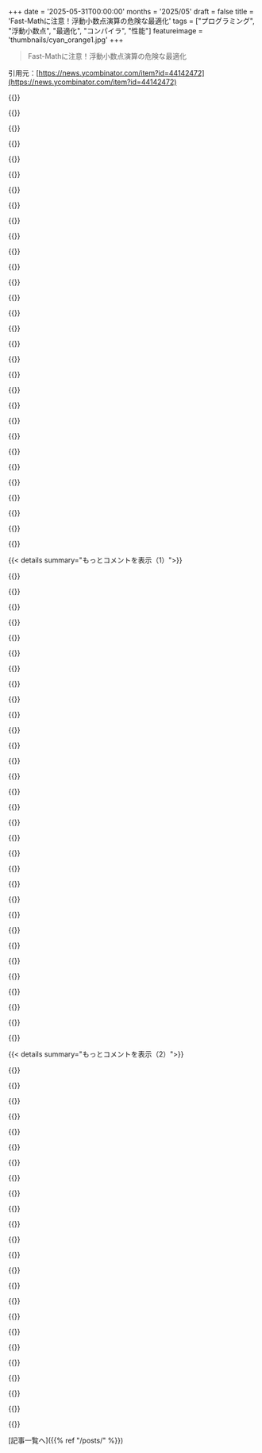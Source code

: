 +++
date = '2025-05-31T00:00:00'
months = '2025/05'
draft = false
title = 'Fast-Mathに注意！浮動小数点演算の危険な最適化'
tags = ["プログラミング", "浮動小数点", "最適化", "コンパイラ", "性能"]
featureimage = 'thumbnails/cyan_orange1.jpg'
+++

> Fast-Mathに注意！浮動小数点演算の危険な最適化

引用元：[https://news.ycombinator.com/item?id=44142472](https://news.ycombinator.com/item?id=44142472)




{{<matomeQuote body="Rustで代数的な演算のためのAPI設計を手伝ったよ：＜https://github.com/rust-lang/rust/issues/136469＞。これはうまく進んでる。この演算はね、<br>1. 関数全体やプログラム全体じゃなくて、局所的に適用できるんだ。<br>2. 完全に安全だよ。-ffast-mathはNaNがないみたいな仮定を含んでて、それに反すると未定義動作になるけど、これは大丈夫。<br>じゃあこの代数的演算って何をするかって？単体では普通の演算と大差ないよ。でも一連の操作は、まるですべて実数演算でやってるかのように、代数的に正当化される最適化が許されるんだ。" userName="orlp" createdAt="2025/05/31 08:59:11" color="#38d3d3">}}




{{<matomeQuote body="-ffast-mathって、実は15個くらい別々のフラグがあって、個別に使えるんだよ。そのうち3つは、NaNなし、infinityなし、subnormalなしってやつ。他のいくつかを使えば、結合則や分配則を有効にできるよ。<br>Rustのライブラリにもメリットはあるけど、君がここで言ってる目標は5つのコンパイラフラグで実現できるんだ。ライブラリの利点は、いつこれを適用するかを選べるところだね。" userName="pclmulqdq" createdAt="2025/05/31 14:04:21" color="#ff5c5c">}}




{{<matomeQuote body="でも、場所によってどれを選ぶか決められるのは良い点なんじゃないの？" userName="foota" createdAt="2025/05/31 23:53:42" color="">}}




{{<matomeQuote body="それいいね！本当にすごいのは、丸め誤差の結果を言語が分かりやすくしてくれることだね。例えば、逆方向の丸めで2回実行したり、内部でランダムな方向に丸めながら何度も実行したり。プログラマーが手でやるには面倒すぎることを自動化してくれるとかね。そうすれば、Rustを使う人が浮動小数点数の微妙な違いを学べるようになるんじゃないかな。隠すんじゃなくてね。<br>参考になるかも：＜https://people.eecs.berkeley.edu/~wkahan/Mindless.pdf＞" userName="glkindlmann" createdAt="2025/05/31 12:43:42" color="#785bff">}}




{{<matomeQuote body="これらの呼び出しって、x86のMXCSRレジスタにあるFTZやDAZフラグ、ARMのFPCRレジスタにあるFZやFIZフラグをクリアするの？" userName="eqvinox" createdAt="2025/05/31 09:28:26" color="#ff5c5c">}}




{{<matomeQuote body="いや、そうじゃないと思うよ。今は、これらの演算はLLVMのフラグを設定して、再結合、縮約、相互乗算による除算の置換、符号付きゼロなしの仮定を許可するだけなんだ。<br>将来、LLVMが代数的な最適化の範囲に含まれるもっと多くのフラグを提供したら、拡張される可能性はあるよ。" userName="orlp" createdAt="2025/05/31 09:45:19" color="#38d3d3">}}




{{<matomeQuote body="あーごめん、勘違いしてたよ。このAPIが逆で、“安全でない”操作を禁止するものだと思ってたんだ。（たぶん、質問はそれらのフラグを設定するかってことだったね）<br>（命名の話：“algebraic”って、演算自体が代数的なんだから、何を示すかあんまり分かりやすくないよね。:D）" userName="eqvinox" createdAt="2025/05/31 09:50:04" color="">}}




{{<matomeQuote body="（命名の話：“algebraic”って、操作自体は代数的だけど、結合則みたいな一般的な代数的性質には従わないんだよ。リンク先のRust issueでも、命名が分かりにくいってこと自体は認識されてるんだ。<br>引用するね：＜https://github.com/rust-lang/rust/issues/136469#issuecomment...＞<br>あと、このコメントも：＜https://github.com/rust-lang/rust/issues/136469#issuecomment...＞<br>だから、命名については議論が続いてる最中だよ。" userName="nextaccountic" createdAt="2025/05/31 09:54:24" color="#ff5c5c">}}




{{<matomeQuote body="Rustは全然知らないから、そこでコメントするのは適切じゃない気がするんだけど、“lax_”とか“relax_”って命名は、すごく短いっていう追加の利点があるかもね。<br>（これって演算子をオーバーロードするのかな？それとも、毎回これを…いっぱい…タイプしないといけないのかな？）" userName="eqvinox" createdAt="2025/05/31 10:12:07" color="">}}




{{<matomeQuote body="Rustには、`Wrapping＜I＞`みたいに、便利な新しい型を使って演算子をオーバーロードする前例があるよ（例えば`I.wrapping_add(I)`とかね）。今のところ、そういうラッパーは提案されてないみたいだけど、将来追加できない理由はないと思うよ。" userName="Sharlin" createdAt="2025/05/31 10:23:41" color="#ff5c5c">}}




{{<matomeQuote body="お遊びで作ってみたコード例と、それを使ったサンプルがここにあるよ！見てみて。https://godbolt.org/z/Eezj35dzc" userName="Measter" createdAt="2025/05/31 20:06:03" color="#45d325">}}




{{<matomeQuote body="Cのプリプロセッサでヤバいことやりまくった俺としては、このRustマクロのぐちゃぐちゃ具合、マジで胸熱だわ＜３" userName="eqvinox" createdAt="2025/06/01 05:17:26" color="">}}




{{<matomeQuote body="ああ、これは単純だね。ただの基本的な展開で定型的なコードを生成してるだけだよ。本物の達人は、もっとえげつなくてすごいマクロ書けるんだぜ。" userName="Measter" createdAt="2025/06/01 10:32:46" color="">}}




{{<matomeQuote body="うわ、超ハードコアなアンローリングだな。" userName="Sharlin" createdAt="2025/05/31 22:09:45" color="">}}




{{<matomeQuote body="なるほどね、LLVMのintrinsicが公開されてるなら、それどこかのcrateに入れとけばいいだけじゃん。" userName="eqvinox" createdAt="2025/05/31 10:29:33" color="">}}




{{<matomeQuote body="WebAssemblyも、似たような命令セットのことをrelaxedって呼ぶことにしたらしいよ。" userName="CryZe" createdAt="2025/05/31 10:33:04" color="">}}




{{<matomeQuote body="ってことはさ、この操作を使って書かれた物理エンジンって、違うプラットフォームでも（代数演算を正しく実装してれば）常に同じ決定論的な結果を出すってこと？" userName="evrimoztamur" createdAt="2025/05/31 09:36:04" color="#45d325">}}




{{<matomeQuote body="それは逆だよ。これらは最適化のために、浮動小数点数が実際にはそうじゃなくても結合法則とかを満たす（つまり代数的である）とコンパイラに仮定させるんだ。だから、コンパイラが行う変換によって結果は変わり得る——特に、通常許されない最適化ビルドと非最適化ビルドの間で変わる可能性がある。" userName="Sharlin" createdAt="2025/05/31 10:06:53" color="#ff5733">}}




{{<matomeQuote body="＞実際にはそうじゃなくても…代数的だとコンパイラに仮定させるんだ。<br>変換によって数値的な丸め誤差が同じか少なくなる追加の制約は付けられないのかな。例えばdoubleで(0.2+0.1)-0.1は0.20000000000000004になるから、(A+B)-BをAに変えるのは常に数値誤差を減らすと思うんだけど。まあ、浮動小数点数演算だし、ここにもなんか変な落とし穴があるんだろうけどね。" userName="vanderZwan" createdAt="2025/05/31 12:29:56" color="#ff5c5c">}}




{{<matomeQuote body="それ、多分無理だと思う。ある入力でより正確でも、別の入力ではそうじゃなくなる。浮動小数点数の最適化には厄介なトレードオフがあって、最も単純な演算順序は遅くて不正確。バランスの取れたツリーは速くて正確だけど、どの形が最速かはSIMD幅みたいなハードウェア次第。それに、どんな形も完全に正確とは限らないんだ。正確性を出すには再帰的な縮小とか使うけど、とにかく銀の弾丸はないよ。" userName="StefanKarpinski" createdAt="2025/05/31 14:25:39" color="#45d325">}}




{{<matomeQuote body="限定的な Fast-Math ならできるかもね。一部の入力で誤差が少なくなる変換だけ許可するとか。x+x+xを3xにするみたいに項をまとめるくらい。全部最適化しようとするとヤバいことになるんだと思うよ。" userName="scythe" createdAt="2025/05/31 14:35:36" color="">}}




{{<matomeQuote body="Kahan summation もそのワナの一例だね（元の記事にもある）。Fast-Math だと、代数的にはゼロになるはずの項を消しちゃうんだけど、それだとアルゴリズムの精度向上効果が完全に無くなっちゃうんだ。" userName="legobmw99" createdAt="2025/05/31 12:45:31" color="#45d325">}}




{{<matomeQuote body="EForth でソフトFPなら<br>2 f 1 f 1 f f+ f- f.<br> 0.000 ok<br>PFEでGLIBC math libraryを使っても<br>2e0 1e0 1e0 f+ f- f. 0.000000 ok<br>ってなるよ。" userName="anthk" createdAt="2025/05/31 14:21:26" color="">}}




{{<matomeQuote body="どんな浮動小数点実装でも、小さい〜中くらいの整数は丸め誤差なしで扱えるんだ。<br>だから、その例（コメント3）から学べることは何もないね。" userName="Dylan16807" createdAt="2025/06/01 06:59:54" color="">}}




{{<matomeQuote body="でも Forth なら、後にIEEE標準を決めた人たちが作った、完全に機能するソフトウェア浮動小数点を持てるんだ。<br>ハードウェアFPがないすごく小さいマイコンでも、ソフトウェアFP実装なら標準のしきい値内で完璧に動くはずだよ。" userName="anthk" createdAt="2025/06/01 08:47:33" color="">}}




{{<matomeQuote body="そう、まあ、そうなんだろうね。ハードウェアFPがないときにしっかり検証されたライブラリがあるのはありがたいけど、俺はそういう状況になったことないし、この記事の議論とどう関係するのか全然わかんないな。<br>どんな浮動小数点実装だって、IEEEも含めて丸め問題はあるよ。<br>上の例（コメント3）はIEEEだよ。" userName="Dylan16807" createdAt="2025/06/01 23:22:15" color="">}}




{{<matomeQuote body="いや、どの最適化が適用されるか（もしあれば）、保証はないんだ。適用される可能性があるだけ。<br>例えば、a*b + c に対して、対応プラットフォームなら Fused Multiply-Add 命令が出されるかもね。それはクロスプラットフォームじゃないよ。" userName="orlp" createdAt="2025/05/31 09:40:35" color="">}}




{{<matomeQuote body="いや、結果はコンパイラがどう並び替えるかに依存するかもね。それはプラットフォームによって違う可能性があるんだ。" userName="SkiFire13" createdAt="2025/05/31 09:41:08" color="">}}




{{<matomeQuote body="記事やコメント（ctrl-fした限り）で見なかったことの一つに、コード中の NaN の原因を突き止めるために feenableexcept()[1] を使う方法があるよ。<br>feenableexcept(FE_DIVBYZERO | FE_INVALID | FE_OVERFLOW);<br>ってすると、コードでNaNがちょろっと出てきたときにSIGFPEを発生させられるんだ。<br>もちろん Fast-Math 有効だとダメだけど、Fast-Math なしでも知らないうちにNaNが出てるなら、Fast-Math 試す前に直す必要があるのは明らかだし、それらは見つけにくいけど、feenableexcept() が見つけるのをすごく楽にしてくれるんだ。<br>[1] https://linux.die.net/man/3/feenableexcept" userName="smcameron" createdAt="2025/05/31 14:16:38" color="#ff5c5c">}}




{{<matomeQuote body="うん、時々有効にしてみて何か文句言わないかチェックするのはかなり便利だね。<br>でもプロダクションコードで使うときはめちゃくちゃ注意してね[1]。DLLの中にいる場合、FPU例外フラグを変更するのは大問題だよ（スコープから出る時にすごく気をつけて元に戻さない限り）。<br>[1]: https://randomascii.wordpress.com/2016/09/16/everything-old-..." userName="DavidVoid" createdAt="2025/05/31 23:22:41" color="#ff33a1">}}




{{< details summary="もっとコメントを表示（1）">}}

{{<matomeQuote body="Trapping mathがいい方法だよ。`cosmopolitan`のリポジトリに使い方を例として書いたから見てみて。URL: https://github.com/jart/cosmopolitan/blob/master/examples/tr..." userName="jart" createdAt="2025/06/01 01:31:50" color="#ff5c5c">}}




{{<matomeQuote body="なんかさ、本当の問題はIEEE規格自体にある気がするんだよね。多くのコードには関係ない細かいルールが多すぎるし、opt-outじゃなくてopt-inにすべきだったよ。ハードウェアの現実に合わせて規格も進化しないと。auto-vectorizeできないのは今のハードウェアじゃ致命的すぎ。でも決定論を犠牲にするのもキツいな。OpenCLとかCUDAはどうなんだろ？命令順序を保証して、しかもGPUでちゃんと並列化できる方法あるのかな？" userName="emn13" createdAt="2025/05/31 10:34:20" color="#ff5c5c">}}




{{<matomeQuote body="IEEE 754ってどうやってauto-vectorizeを妨げるの？" userName="Affric" createdAt="2025/05/31 11:22:09" color="">}}




{{<matomeQuote body="浮動小数点演算は交換法則も結合法則も成り立たないから、やらない方がいいよ。" userName="goalieca" createdAt="2025/05/31 13:10:05" color="#ff5733">}}




{{<matomeQuote body="`for x in array { sum += x }`みたいなループを書いたらさ、それは要素を「この順番で」「一つずつ」足したいっていうプログラムの仕様なんだよ。Vectorizationするとその順番が変わっちゃうんだ。" userName="kzrdude" createdAt="2025/05/31 11:48:17" color="#ff5c5c">}}




{{<matomeQuote body="なんで交換法則成り立たないの？" userName="eapriv" createdAt="2025/05/31 14:06:12" color="">}}




{{<matomeQuote body="IEEE-754の細かい要件は個々のプログラムには重要じゃないかもしれないけど、ある程度ちゃんと定義されたセマンティクスを数字に持たせたいなら、どんな数値形式でもそういう欠点は出てくるよ。<br>GPUコードはね、基本的には各要素に個別作用するスカラーコードとして書かれるんだ。ハードウェアが全体としてループする感じ。マルチスレッドと同じで順序は保証されない。だから、操作の並べ替えが必要なVectorizeコードは物理的に書けないようになってる。「リストの各要素をアキュムレータに足す」みたいなコードは書けないんだよ（書けても非Vectorized CPUより遅くなるけどね）。" userName="dzaima" createdAt="2025/05/31 18:45:13" color="#785bff">}}




{{<matomeQuote body="実際にはIEEE-754的には交換法則は成り立つんだ。ただ、NaNの結果になる場合は違うNaNの表現になるかもしれないけどね。" userName="layer8" createdAt="2025/05/31 14:40:45" color="#ff33a1">}}




{{<matomeQuote body="うん、浮動小数点数の不正確さがあるから、「(a + c) + (b + d)」が「a + b + c + d」と同じだと決めつけられないんだよね。これのせいで、いつかfixed pointとかbignumの実装の方が速くなったら皮肉だなあ。" userName="stingraycharles" createdAt="2025/05/31 12:35:47" color="#ff33a1">}}




{{<matomeQuote body="Auto-vectorizeできないのはIEEE規格のせいじゃなくて、操作の順序が関係ないことを表現する方法がないプログラミング言語のせいだよ。人気の言語のほとんどは、必要ない場所でもシーケンシャルなセマンティクスを強制する欠陥があるね。<br>IEEEの浮動小数点標準は史上最も有用な規格の一つだよ。ハードウェア設計者や素人プログラマはベンチマークで良い結果を出すためにズルしたがるインセンティブがあるからさ。でも、何よりも正しい結果が必要なユーザーもいるし、それは生死に関わることさえある。正確さが重要じゃない用途、つまり主にグラフィックスやML/AI向けには、GPUやNPUみたいな専用アクセラレータを使うのがベター。汎用CPUでは、IEEE規格に完全準拠しないのは深刻な間違いだよ。<br>CUDA、OpenMPなんかについて言うと、定義上、並列化可能な操作なら実行順序は関係ない。順序が重要なら、どんなプラットフォームでも結果を保証するのは不可能だ。<br>Vectorizedコードが欲しいなら、CとかC++みたいな言語に頼るべきじゃないね。OpenMP、CUDA、OpenCLみたいな目的のために開発された拡張機能を使うべきだよ。そこではVectorizationは偶然に任されないからね。" userName="adrian_b" createdAt="2025/05/31 13:55:22" color="#45d325">}}




{{<matomeQuote body="CUDAの「カーネル」ってさ、1963年からある「parallel DO」とか「parallel FOR」と結局同じことだよね。NVIDIAはキーワードを変えたり、ループの本体と範囲を別々に書かせたりして分かりにくくしてるだけ。数十年前からある用語を新しい言葉で大量に作り直してて、GPUの仕組みを煙に巻こうとしてるみたいで超うざい。さらにAMDもNVIDIAを真似て、また違う独自の用語を作ってるし。" userName="adrian_b" createdAt="2025/06/01 06:44:16" color="">}}




{{<matomeQuote body="IEEEの仕様自体が問題って感じる人もいるけど、そうじゃないんだ。問題は浮動小数点コードが精度エラーに超敏感なこと。仕様に厳密に従っても精度エラーは直らないけど、エラーが出た時の挙動は決定的になる。これで9割方「チューニングの問題」として無視できちゃうんだけどね。でも精度エラーはバグなんだ。バグは直すべきで、決定論的なトリックで無視しちゃダメ。でもこれってデザインとか難しい数学（gimbal lockみたいに、直すにはquaternionsとか理解する必要があったりして大変！）が絡むから難しいんだよね。だからみんな対処してるだけ。個人的には--ffast-mathは良い面の方が大きいと思うし、プロジェクトでは絶対に有効にすべき。だってこれで見つかる「問題」は、どっちみち直すべきバグなんだから。" userName="ajross" createdAt="2025/05/31 13:05:26" color="#45d325">}}




{{<matomeQuote body="複数のNaNがあるのに、その振る舞いの仕様がちゃんと決まってないのって、なんか無駄なミスって感じだよね。" userName="adgjlsfhk1" createdAt="2025/05/31 22:03:31" color="">}}




{{<matomeQuote body="xargsもparallel forと同じことやってるよね。OFCourse、Forthの人たちなら、こんなの朝飯前だったかもね。" userName="anthk" createdAt="2025/06/01 11:43:47" color="">}}




{{<matomeQuote body="数学的な用途なら、NaNのペイロードなんてどうでもいいし、挙動も同じ（quiet vs. signaling NaNsは除く）。等値比較でもNaNは常に等しくないから関係ないよ。" userName="layer8" createdAt="2025/06/01 00:59:10" color="">}}




{{<matomeQuote body="ほとんどのプログラミング言語は、必要ないのに逐次実行のセマンティクスを強制する欠点があるよね。Occamみたいにそうじゃない言語もあったけど、広まらなかった。メモリ順序付け関数でプログラマーがアトミック操作の優先順位を指定できるみたいに、数学とか一般的な式の集合に対しても同じことできないのかな？" userName="alfiedotwtf" createdAt="2025/06/01 01:18:38" color="">}}




{{<matomeQuote body="それはそうだよ。486SXの固定小数点と486DXの浮動小数点を比べてみてよ。浮動小数点よりも、スケール変換とか合計とか必要な精度で表示するとかの方が固定小数点の方が速いんだぜ。" userName="anthk" createdAt="2025/05/31 14:26:01" color="">}}




{{<matomeQuote body="（gimbal lockについて）Euler anglesでも月に行ったんだし、他の方法でgimbal lockを避けることもできるんじゃない？本物の機械式ジンバルを使ってる時は、あまり選択肢がないだろうけどね。" userName="chuckadams" createdAt="2025/05/31 13:52:09" color="">}}




{{<matomeQuote body="順序を変えても違いは小さいって言うのは技術的には正しいけど、それは部分的な話だよ。matrix multiplicationみたいに算術が非可換な場合、もっと大きな違いが生じることがあるんだ。" userName="lo0dot0" createdAt="2025/05/31 13:51:11" color="#38d3d3">}}




{{<matomeQuote body="それは今のアーキテクチャでも同じなの？例えばSIMDでも固定小数点ってあるの？" userName="stingraycharles" createdAt="2025/06/03 15:37:58" color="">}}




{{<matomeQuote body="加算の順序を変えると計算結果が変わるかも。だから自動で並列処理する（オートベクタライゼーション）のが難しいんだよね。" userName="Kubuxu" createdAt="2025/05/31 11:26:16" color="">}}




{{<matomeQuote body="順序変更で”小さな差”しか生まない、なんて思っちゃダメ。大きい値に小さい値を何度も足すと、とんでもない差になることもあるからね。例えば、huge_float_value に .01 を10億回足しても、結果が huge_float_value と同じになる、なんてことはないよ。具体的な状況を知らないと、その差が許容できるかは言えないね。" userName="kstrauser" createdAt="2025/05/31 19:42:25" color="#ff5733">}}




{{<matomeQuote body="浮動小数点演算は結合法則は成り立たないけど、加算や乗算は交換法則（x + y == y + x）は成り立つよ。NaNの場合は例外的に引数の順序で戻り値のNaNが変わることがあるけど、仕様として保証されてないから誰も使わない。IEEE 754で決まったNaN値を用意して、それ以外のNaN（ペイロード付き）をちゃんと伝搬させるようにすれば、デバッグ情報とか入れられて便利なのにね、って思う。" userName="StefanKarpinski" createdAt="2025/06/02 13:29:11" color="#38d3d3">}}




{{<matomeQuote body="そうそう、IEEE-754の足し算と掛け算は交換法則は成り立つんだよね。でも分配法則は成り立たないよ。" userName="layer8" createdAt="2025/05/31 14:42:29" color="">}}




{{<matomeQuote body="こういうのって、特別な型（例えばC++なら associative::float みたいに）とか、変数に属性を付けて「これは結合法則が成り立つと思っていいよ」ってコンパイラに教えられるようにすればいいんじゃない？" userName="einpoklum" createdAt="2025/05/31 21:31:26" color="#ff5c5c">}}




{{<matomeQuote body="もっとデカい問題は、プログラミング言語が「この計算の順序は大事！」とか「順序はどうでもいいよ」って作者の意図を伝えられないことなんだよね。IEEE specでも言語でちゃんと定義してねって言ってるらしいし。ほとんどの人は順序なんて気にしないし、コンパイラが勝手に最適化して結果が変わっても驚く（し、むしろ最適化してほしいと思う）。でも、順序が超重要なケースは、すごく少ないけど本当にあるんだよ。" userName="dahart" createdAt="2025/05/31 14:06:16" color="#785bff">}}




{{<matomeQuote body="IEEE specは自動並列化（オートベクタライゼーション）を禁止してないんだよ。ただ、「再現性のある浮動小数点の結果」を出すって決めた言語は、自動並列化を避けるべきだって言ってるだけ（IEEE 754-2019の11章）。どう避けるかは実装次第。C++みたいにデバッグモードでシリアルに計算するなら、ユーザーが明示的に許可しない限り、自動並列化で結果が変わっちゃうのは避けるべきだね。" userName="dahart" createdAt="2025/05/31 13:58:54" color="#38d3d3">}}




{{<matomeQuote body="ユーザーから見ればNaNペイロードの扱いはそんなに問題ないんだけど、コンパイラには複雑なんだよ。LLVMだとNaNを比較するのすら未定義動作（UB）にしてて、ほとんどの浮動小数点演算が非決定論的になっちゃう。CPUのハードウェアにも余計な回路が必要になるしね。Positっていう新しい数値形式は、NaNが一つしかないとか、順序付けのルールがちゃんとしてるところは絶対正しいと思うな。" userName="adgjlsfhk1" createdAt="2025/06/01 12:57:51" color="#ff5733">}}




{{<matomeQuote body="逐次実行が必要ない計算を、言語構文でどう表現するか。例えば、セミコロン区切りは順に実行、カンマ区切りは順不同か並列でもOK、みたいにね。多くの言語で関数の引数はカンマ区切りで評価順は任意だよね。C言語のカンマ演算子も最初はそうなりかけたけど、for文で使うためにセミコロンと同じにしちゃった。式の場所にブロックを書けるようにして、最後の式の値をそのブロックの値にする、みたいにした方が絶対良かったのにね。" userName="adrian_b" createdAt="2025/06/01 06:33:11" color="#785bff">}}




{{<matomeQuote body="精度にこだわるなら、そもそも浮動小数点数は使っちゃダメでしょ。用途によるけどね。標準規格が悪いか言語が悪いかの話はどっちでもいい。標準の目的は計算順序を定めて予測可能にすることだけど、それだと最適化できないのが問題なんだよね。精度が超大事なケースはまれだから、むしろ最適化をデフォルトにして、精度モードはオプトインにすべきだと思うよ。IEEE 754モードは必要だけどね。でも、今の大量並列処理時代には丸め誤差は受け入れるのが普通。それなのにIEEE 754にベッタリな言語が多いのはイケてないと思うな。浮動小数点数の型を増やすとか、コード内で指定するとか、エラー許容度を書くとか、改善策はいろいろありそう。" userName="emn13" createdAt="2025/05/31 18:13:43" color="#ff33a1">}}

{{</details>}}




{{< details summary="もっとコメントを表示（2）">}}

{{<matomeQuote body="それは「チューニング」って感じの解決策だね。つまり「それはやっちゃダメ」って制限するか、ダメなら復旧する（リセットとかバックアップとか）方法。これで「まあうまくいく」けど、バグ自体は残ったままなんだよね。ソフト開発ならもっと頑丈なやり方が良いと思う。アポロ13号事故でジャイロ校正失って、太陽見て復旧した話がまさにそうだったのを思い出したよ。NASAは今思えばIEEE doublesとかクォータニオン選べばよかったんだろうね。" userName="ajross" createdAt="2025/05/31 13:58:15" color="">}}




{{<matomeQuote body="「浮動小数点数ほど私の心に恐怖をもたらすものはない。」ってGerald Jay Sussmanが言ってたらしいよ。<br>IEEEの標準化委員会は、UnumとかPositみたいな浮動小数点数の代替案についても検討してるのかな？[1],[2]<br>[1] Unum & Posit:https://posithub.org/about<br>[2] The End of Error:https://www.oreilly.com/library/view/the-end-of/978148223986..." userName="teleforce" createdAt="2025/05/31 13:29:52" color="">}}




{{<matomeQuote body="UnumとかPositみたいな新しいやり方がCPUでハードウェアサポートされないのは、なんでだろうね？って思ってる。" userName="kvemkon" createdAt="2025/05/31 14:53:49" color="">}}




{{<matomeQuote body="Gustavsonの最後のプレゼンでは、Positをサポートする実際のハードウェアを手に持ってるところから始まるよ。知らんけど。<br>https://m.youtube.com/watch?v=vzVlQhaAZtQ" userName="vanderZwan" createdAt="2025/06/01 07:12:39" color="#38d3d3">}}




{{<matomeQuote body="HPは1970年代からちゃんとした決定論的な10進数算術を持ってたんだぜ。" userName="neepi" createdAt="2025/05/31 21:26:57" color="">}}




{{<matomeQuote body="これ皮肉？そうじゃないなら、提案されてるposit標準、IEEE P3109だよ。" userName="Q6T46nT668w6i3m" createdAt="2025/05/31 13:33:51" color="">}}




{{<matomeQuote body="今のP3109ドラフトにはposit入ってないってさ。" userName="pclmulqdq" createdAt="2025/05/31 14:00:34" color="">}}




{{<matomeQuote body="PyTorchでもApple MPSでdeep learningとかでFast Mathがデフォルトで有効になってて問題起こるらしいよ。<br>autoregressive image generation modelの学習中にゴミみたいな出力になったとか。ここに議論があるよ: https://github.com/pytorch/pytorch/issues/84936" userName="storus" createdAt="2025/05/31 13:08:05" color="#ff5733">}}




{{<matomeQuote body="この話題、以前にもここで議論されてるよ: https://news.ycombinator.com/item?id=29201473 (記事の最後にもリンクあるけどね)" userName="Sophira" createdAt="2025/05/31 07:50:05" color="#38d3d3">}}




{{<matomeQuote body="ForthやLispでは固定小数点とか有理数を使う哲学があるんだ。Forthの記事やSchemeでのexact-＞inexact変換の例を示してるよ。有理数でほとんどの計算は足りるし、円周率だって113/355で十分正確だったりするって話。Forthの記事リンク: https://www.forth.com/starting-forth/5-fixed-point-arithmeti..." userName="anthk" createdAt="2025/05/31 08:19:26" color="#ff33a1">}}




{{<matomeQuote body="Floatsって対数空間での固定小数点みたいなもんだよ。指数部があるから調整が必要になるけどね。" userName="AlotOfReading" createdAt="2025/05/31 14:27:26" color="">}}




{{<matomeQuote body="いやいや、全然違うよ。整数をスケールした方がずっと速いし、64bitあればどんな分野でも計算できるってば。" userName="anthk" createdAt="2025/05/31 14:40:02" color="">}}




{{<matomeQuote body="有理数なんて三角関数とか平方根が出てきたらもう使えなくなるじゃん…" userName="eqvinox" createdAt="2025/05/31 09:41:20" color="">}}




{{<matomeQuote body="浮動小数点数は有理数に戻せるんだぜ。(rational (sqrt 2d0))みたいにね。あるいは、自分で好きな精度で計算する処理を書くこともできるよ。" userName="stassats" createdAt="2025/05/31 10:45:23" color="#785bff">}}




{{<matomeQuote body="俺の記事でも不正確→正確変換は扱ったぜ。Schemeによってはできるけど、s9 Schemeは無理。Forthだと自分でやる必要があるんだ。三角関数ならCORDICってのを確認してみてくれよ。https://en.wikipedia.org/wiki/CORDIC" userName="anthk" createdAt="2025/05/31 13:08:24" color="#45d325">}}




{{<matomeQuote body="有理数で高精度な三角関数が必要なら、テイラー級数ライブラリを書けばいいじゃん。多項式近似とかルックアップテーブル、CORDICとかも使えるし。" userName="dreamcompiler" createdAt="2025/05/31 15:02:52" color="#ff33a1">}}




{{<matomeQuote body="CORDICをチェックしてくれよ。https://en.wikipedia.org/wiki/CORDIC<br>sqrt関数ならForthにもfsqrtがあるんだぜ。EForthとかPFE Forthの例を見てくれ。EForthの精度は低いけど、80年代のエンジニアが使ってたレベルからは遠くないんだ。" userName="anthk" createdAt="2025/05/31 13:19:09" color="#785bff">}}




{{<matomeQuote body="この記事のFTZの実装部分は面白かったな。“FTZがどう実装されてるかって問題は…有効にすると同じスレッドの他の操作全部に影響するんだ。” “GCCで-funsafe-math-optimizationsを使うとFTZが有効になる…共有ライブラリをロードするだけで結果が変わるってのは、楽しいデバッグ経験だね。”" userName="leephillips" createdAt="2025/05/31 19:45:04" color="#45d325">}}




{{<matomeQuote body="この記事、科学技術ソフトでも問題の重要性を過大評価してると思うな。俺が書いた科学コードだと、ノイズの方が大きいし、fast-mathで性能が10%以上上がることもよくあるんだ。-fassociative-mathの話もそう。最適化で結果が変わるなら、シミュレートする数式自体を見直すべきでしょ。でも、ライブラリとか数学シミュレーションだと違うかもしれないけどね。" userName="cycomanic" createdAt="2025/05/31 11:24:37" color="#38d3d3">}}




{{<matomeQuote body="「計算の順番重要、この順番でやってくれ」みたいな構文があればいいのにね。そうすれば、指定した所以外は全部fast-mathにできるじゃん。" userName="londons_explore" createdAt="2025/05/31 12:03:12" color="">}}




{{<matomeQuote body="ほとんどの言語にあるんじゃない？普通に書けば言語仕様通りの順番だし、違う順番にしたいなら括弧を使えばいいでしょ。fast mathとどう関係するかはよく分かんないけど、俺はCを使わないからね。" userName="sfn42" createdAt="2025/05/31 16:41:58" color="">}}




{{<matomeQuote body="それは別の種類の順序の話だよ。Pythonのsum()みたいな関数を想像してみて。本来ならリストの中身はどんな順番で足してもいいはずだよね？ でも、IEEE-754浮動小数点数だと、単純に1つずつ足した時と同じ結果は期待できないんだ。足す順番によって結果が変わる可能性がある。ここで話してるのはそういう順序のことだよ。" userName="kstrauser" createdAt="2025/05/31 19:50:48" color="#785bff">}}




{{<matomeQuote body="記事でもGCCとClangに拡張があるって言ってたね。でも、言語自体にあると便利だよね。Zigはそういうアプローチをとってるよ。" userName="hansvm" createdAt="2025/05/31 12:48:29" color="#785bff">}}

{{</details>}}



[記事一覧へ]({{% ref "/posts/" %}})
